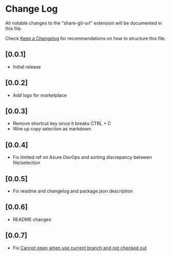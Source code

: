 # Change Log

All notable changes to the "share-git-url" extension will be documented in this file.

Check [Keep a Changelog](http://keepachangelog.com/) for recommendations on how to structure this file.

## [0.0.1]

- Initial release

## [0.0.2]

- Add logo for marketplace

## [0.0.3]

- Remove shortcut key since it breaks CTRL + C
- Wire up copy selection as markdown

## [0.0.4]

- Fix limited ref on Azure DevOps and sorting discrepancy between file/selection

## [0.0.5]

- Fix readme and changelog and package.json description

## [0.0.6]

- README changes

## [0.0.7]

- Fix [Cannot open when use current branch and not checked out](https://github.com/liang2zhu1/share-git-url/issues/1)
